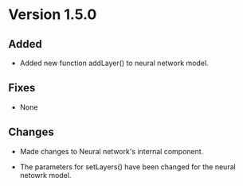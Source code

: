 # Version 1.5.0

## Added

* Added new function addLayer() to neural network model.

## Fixes

* None

## Changes

* Made changes to Neural network's internal component.

* The parameters for setLayers() have been changed for the neural netowrk model.
